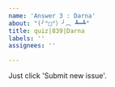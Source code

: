```yaml
---
name: 'Answer 3 : Darna'
about: "(╯°□°）╯︵ ┻━┻"
title: quiz|839|Darna
labels: ''
assignees: ''

---
```


Just click 'Submit new issue'.
